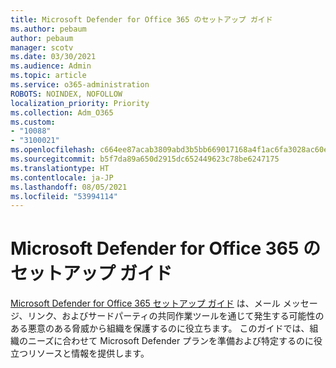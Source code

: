 ```yaml
---
title: Microsoft Defender for Office 365 のセットアップ ガイド
ms.author: pebaum
author: pebaum
manager: scotv
ms.date: 03/30/2021
ms.audience: Admin
ms.topic: article
ms.service: o365-administration
ROBOTS: NOINDEX, NOFOLLOW
localization_priority: Priority
ms.collection: Adm_O365
ms.custom:
- "10088"
- "3100021"
ms.openlocfilehash: c664ee87acab3809abd3b5bb669017168a4f1ac6fa3028ac60ed9c86269b1dc9
ms.sourcegitcommit: b5f7da89a650d2915dc652449623c78be6247175
ms.translationtype: HT
ms.contentlocale: ja-JP
ms.lasthandoff: 08/05/2021
ms.locfileid: "53994114"
---
```

# <a name="microsoft-defender-for-office-365-setup-guide"></a>Microsoft Defender for Office 365 のセットアップ ガイド

[Microsoft Defender for Office 365 セットアップ ガイド](https://go.microsoft.com/fwlink/?linkid=2146614) は、メール メッセージ、リンク、およびサードパーティの共同作業ツールを通じて発生する可能性のある悪意のある脅威から組織を保護するのに役立ちます。 このガイドでは、組織のニーズに合わせて Microsoft Defender プランを準備および特定するのに役立つリソースと情報を提供します。